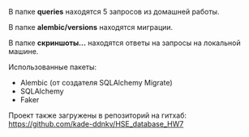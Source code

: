 В папке **queries** находятся 5 запросов из домашней работы.

В папке **alembic/versions** находятся миграции.

В папке **скриншоты...** находятся ответы на запросы на локальной машине. 

Использованные пакеты:  
* Alembic (от создателя SQLAlchemy Migrate)  
* SQLAlchemy  
* Faker  

Проект также загружены в репозиторий на гитхаб: https://github.com/kade-ddnkv/HSE_database_HW7